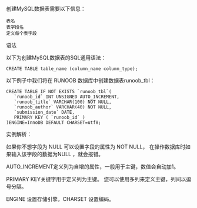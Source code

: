 
创建MySQL数据表需要以下信息：

	表名
	表字段名
	定义每个表字段

语法

以下为创建MySQL数据表的SQL通用语法：

	CREATE TABLE table_name (column_name column_type);

以下例子中我们将在 RUNOOB 数据库中创建数据表runoob_tbl：

	CREATE TABLE IF NOT EXISTS `runoob_tbl`(
	   `runoob_id` INT UNSIGNED AUTO_INCREMENT,
	   `runoob_title` VARCHAR(100) NOT NULL,
	   `runoob_author` VARCHAR(40) NOT NULL,
	   `submission_date` DATE,
	   PRIMARY KEY ( `runoob_id` )
	)ENGINE=InnoDB DEFAULT CHARSET=utf8;

实例解析：

如果你不想字段为 NULL 可以设置字段的属性为 NOT NULL， 在操作数据库时如果输入该字段的数据为NULL ，就会报错。

AUTO_INCREMENT定义列为自增的属性，一般用于主键，数值会自动加1。

PRIMARY KEY关键字用于定义列为主键。 您可以使用多列来定义主键，列间以逗号分隔。

ENGINE 设置存储引擎，CHARSET 设置编码。

